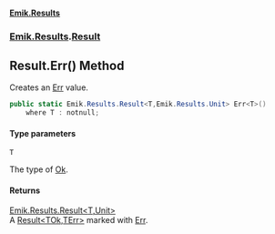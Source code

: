 #### [Emik.Results](index.md 'index')
### [Emik.Results](Emik.Results.md 'Emik.Results').[Result](Result.md 'Emik.Results.Result')

## Result.Err<T>() Method

Creates an [Err](Result{TOk,TErr}.Err.md 'Emik.Results.Result<TOk,TErr>.Err') value.

```csharp
public static Emik.Results.Result<T,Emik.Results.Unit> Err<T>()
    where T : notnull;
```
#### Type parameters

<a name='Emik.Results.Result.Err_T_().T'></a>

`T`

The type of [Ok](Result{TOk,TErr}.Ok.md 'Emik.Results.Result<TOk,TErr>.Ok').

#### Returns
[Emik.Results.Result&lt;](Result{TOk,TErr}.md 'Emik.Results.Result<TOk,TErr>')[T](Result.Err{T}.md#Emik.Results.Result.Err_T_().T 'Emik.Results.Result.Err<T>().T')[,](Result{TOk,TErr}.md 'Emik.Results.Result<TOk,TErr>')[Unit](Unit.md 'Emik.Results.Unit')[&gt;](Result{TOk,TErr}.md 'Emik.Results.Result<TOk,TErr>')  
A [Result&lt;TOk,TErr&gt;](Result{TOk,TErr}.md 'Emik.Results.Result<TOk,TErr>') marked with [Err](Result{TOk,TErr}.Err.md 'Emik.Results.Result<TOk,TErr>.Err').